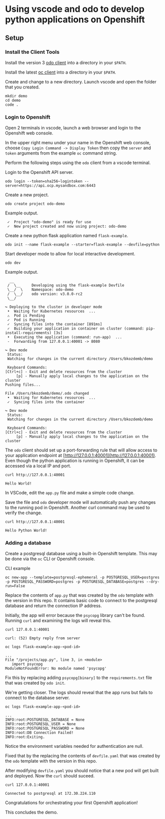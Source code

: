 # Using vscode and odo to develop python applications on Openshift

## Setup

### Install the Client Tools
Install the version 3 [odo client](https://mirror.openshift.com/pub/openshift-v4/x86_64/clients/odo/) into a 
directory in your `$PATH`. 

Install the latest [oc client](https://mirror.openshift.com/pub/openshift-v4/x86_64/clients/ocp/latest/) into a 
directory in your `$PATH`. 

Create and change to a new directory. Launch vscode and open the folder that you created.
```
mkdir demo
cd demo
code .
```

### Login to Openshift
Open 2 terminals in vscode, launch a web browser and login to
the Openshift web console.

In the upper right menu under your name in the Openshift web console, choose `Copy Login Command -> Display Token` then copy the `server` and `token` arguments from the example `oc` command string.

Perform the following steps using the `odo` client from a vscode terminal. 

Login to the Openshift API server.
```
odo login --token=sha256~logintoken --server=https://api.ocp.mysandbox.com:6443
```

Create a new project.
```
odo create project odo-demo
```
Example output.
```
 ✓  Project "odo-demo" is ready for use
 ✓  New project created and now using project: odo-demo
 ```

Create a new python flask application named `flask-example`.
```
odo init --name flask-example --starter=flask-example --devfile=python
```

Start developer mode to allow for local interactive development.
```
odo dev
```
Example output.
```
  __
 /  \__     Developing using the flask-example Devfile
 \__/  \    Namespace: odo-demo
 /  \__/    odo version: v3.0.0-rc2
 \__/

↪ Deploying to the cluster in developer mode
 •  Waiting for Kubernetes resources  ...
 ⚠  Pod is Pending
 ✓  Pod is Running
 ✓  Syncing files into the container [891ms]
 ✓  Building your application in container on cluster (command: pip-install-requirements) [3s]
 •  Executing the application (command: run-app)  ...
 -  Forwarding from 127.0.0.1:40001 -> 8080

↪ Dev mode
 Status:
 Watching for changes in the current directory /Users/bkozdemb/demo

 Keyboard Commands:
[Ctrl+c] - Exit and delete resources from the cluster
     [p] - Manually apply local changes to the application on the cluster
Pushing files...

File /Users/bkozdemb/demo/.odo changed
 •  Waiting for Kubernetes resources  ...
 ✓  Syncing files into the container 

↪ Dev mode
 Status:
 Watching for changes in the current directory /Users/bkozdemb/demo

 Keyboard Commands:
[Ctrl+c] - Exit and delete resources from the cluster
     [p] - Manually apply local changes to the application on the cluster
```

The `odo` client should set up a port-forwarding rule that will allow access
to your application endpoint at [http://127.0.0.1:40001](http://127.0.0.1:40001). Even
though the python application is running in Openshift, it can be accessed via a local IP and port.

```
curl http://127.0.0.1:40001

Hello World!
```

In VSCode, edit the `app.py` file and make a simple code change.

Save the file and `odo` developer mode will automatically push any changes to the running pod in Openshift. Another curl command may be used to verify the change.
```
curl http://127.0.0.1:40001

Hello Python World!
```

### Adding a database

Create a postgresql database using a built-in Openshift template. This may be done via the `oc` CLI or Openshift console.

CLI example
```
oc new-app --template=postgresql-ephemeral -p POSTGRESQL_USER=postgres -p POSTGRESQL_PASSWORD=postgres -p POSTGRESQL_DATABASE=postgres --dry-run=False
```

Replace the contents of `app.py` that was created by the `odo` template with the version in this repo. It contains basic code
to connect to the postgresql database and return the connection IP address. 

Initially, the app will error because the `psycopg` library can't be found. Running `curl` and examining the logs will reveal this.
```
curl 127.0.0.1:40001
```
```
curl: (52) Empty reply from server
```
```
oc logs flask-example-app-<pod-id>
```
```
...
File "/projects/app.py", line 3, in <module>
   import psycopg
ModuleNotFoundError: No module named 'psycopg'
```

Fix this by replacing adding `psycopg[binary]` to the `requirements.txt` file that was created by `odo init`.

We're getting closer. The logs should reveal that the app runs but fails to connect to the database server.
```
oc logs flask-example-app-<pod-id>
```
```
...
INFO:root:POSTGRESQL_DATABASE = None
INFO:root:POSTGRESQL_USER = None
INFO:root:POSTGRESQL_PASSWORD = None
INFO:root:DB Connection Failed!
INFO:root:Exiting.
```

Notice the environment variables needed for authentication are null.

Fixed that by the replacing the contents of `devfile.yaml` that was created by the `odo` template with the version in this repo.

After modifying `devfile.yaml` you should notice that a new pod will get built and deployed. Now the `curl` should suceed.

```
curl 127.0.0.1:40001
```
```
Connected to postgresql at 172.30.224.110
```

Congratulations for orchestrating your first Openshift application!

This concludes the demo.
